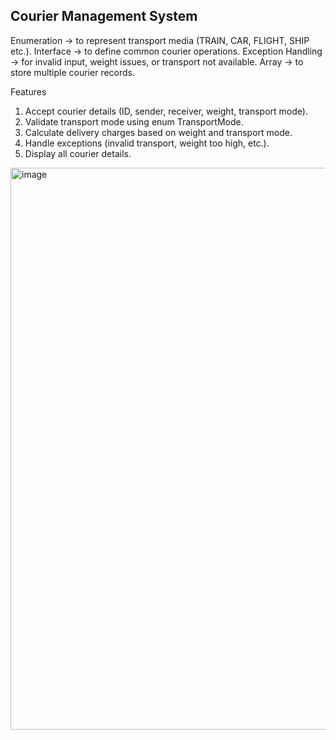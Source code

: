 ## Courier Management System

Enumeration → to represent transport media (TRAIN, CAR, FLIGHT, SHIP etc.).
Interface → to define common courier operations.
Exception Handling → for invalid input, weight issues, or transport not available.
Array → to store multiple courier records.

Features
1. Accept courier details (ID, sender, receiver, weight, transport mode).
2. Validate transport mode using enum TransportMode.
3. Calculate delivery charges based on weight and transport mode.
4. Handle exceptions (invalid transport, weight too high, etc.).
5. Display all courier details.

<img width="515" height="899" alt="image" src="https://github.com/user-attachments/assets/2b579f76-509f-4d7a-abc2-5469566abb5e" />
